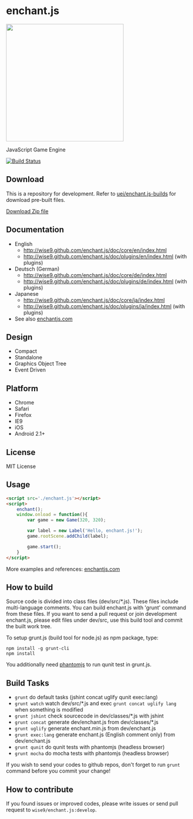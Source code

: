 enchant.js
==========

<img src="http://github.com/wise9/enchant.js/raw/master/enchant.png" width="320" height="320">

JavaScript Game Engine

[![Build Status](https://secure.travis-ci.org/wise9/enchant.js.png)](https://travis-ci.org/wise9/enchant.js)

Download
--------

This is a repository for development. Refer to [uei/enchant.js-builds](https://github.com/uei/enchant.js-builds) for download pre-built files.

[Download Zip file](https://github.com/uei/enchant.js-builds/archive/master.zip)

Documentation
-------------

- English
    - <http://wise9.github.com/enchant.js/doc/core/en/index.html>
    - <http://wise9.github.com/enchant.js/doc/plugins/en/index.html> (with plugins)
- Deutsch (German)
    - <http://wise9.github.com/enchant.js/doc/core/de/index.html>
    - <http://wise9.github.com/enchant.js/doc/plugins/de/index.html> (with plugins)
- Japanese
    - <http://wise9.github.com/enchant.js/doc/core/ja/index.html>
    - <http://wise9.github.com/enchant.js/doc/plugins/ja/index.html> (with plugins)
- See also [enchantjs.com](http://enchantjs.com)

Design
------

- Compact
- Standalone
- Graphics Object Tree
- Event Driven

Platform
--------

- Chrome
- Safari
- Firefox
- IE9 
- iOS
- Android 2.1+

License
-------

MIT License

Usage
-----
```html
<script src='./enchant.js'></script>
<script>
    enchant();
    window.onload = function(){
        var game = new Game(320, 320); 

        var label = new Label('Hello, enchant.js!');
        game.rootScene.addChild(label);

        game.start();
    }
</script>
```

More examples and references: [enchantjs.com](http://enchantjs.com)

How to build
------------

Source code is divided into class files (dev/src/*.js). These files include multi-language comments. You can build enchant.js with 'grunt' command from these files.
If you want to send a pull request or join development enchant.js, please edit files under dev/src, use this build tool and commit the built work tree.

To setup grunt.js (build tool for node.js) as npm package, type:

    npm install -g grunt-cli
    npm install

You additionally need [phantomjs](http://code.google.com/p/phantomjs/) to run qunit test in grunt.js.

Build Tasks
-----------

- `grunt` do default tasks (jshint concat uglify qunit exec:lang)
- `grunt watch` watch dev/src/*.js and exec `grunt concat uglify lang` when something is modified
- `grunt jshint` check sourcecode in dev/classes/*.js with jshint
- `grunt concat` generate dev/enchant.js from dev/classes/*.js
- `grunt uglify` generate enchant.min.js from dev/enchant.js
- `grunt exec:lang` generate enchant.js (English comment only) from dev/enchant.js
- `grunt qunit` do qunit tests with phantomjs (headless browser)
- `grunt mocha` do mocha tests with phantomjs (headless browser)

If you wish to send your codes to github repos, don't forget to run `grunt` command before you commit your change!

How to contribute
-----------------
If you found issues or improved codes, please write issues or send pull request to `wise9/enchant.js:develop`.
